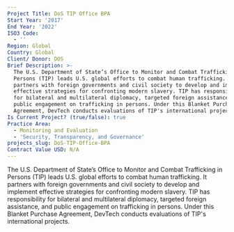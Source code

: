 ```yaml
---
Project Title: DoS TIP Office BPA
Start Year: '2017'
End Year: '2022'
ISO3 Code:
  - ''
Region: Global
Country: Global
Client/ Donor: DOS
Brief Description: >-
  The U.S. Department of State’s Office to Monitor and Combat Trafficking in
  Persons (TIP) leads U.S. global efforts to combat human trafficking. It
  partners with foreign governments and civil society to develop and implement
  effective strategies for confronting modern slavery. TIP has responsibility
  for bilateral and multilateral diplomacy, targeted foreign assistance, and
  public engagement on trafficking in persons. Under this Blanket Purchase
  Agreement, DevTech conducts evaluations of TIP's international projects.
Is Current Project? (true/false): true
Practice Area:
  - Monitoring and Evaluation
  - 'Security, Transparency, and Governance'
projects_slug: DoS-TIP-Office-BPA
Contract Value USD: N/A
---
```

The U.S. Department of State’s Office to Monitor and Combat Trafficking in Persons (TIP) leads U.S. global efforts to combat human trafficking. It partners with foreign governments and civil society to develop and implement effective strategies for confronting modern slavery. TIP has responsibility for bilateral and multilateral diplomacy, targeted foreign assistance, and public engagement on trafficking in persons. Under this Blanket Purchase Agreement, DevTech conducts evaluations of TIP's international projects.
